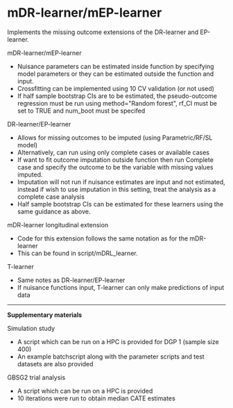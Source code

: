 # mDR-learner/mEP-learner
Implements the missing outcome extensions of the DR-learner and EP-learner. 

mDR-learner/mEP-learner
  - Nuisance parameters can be estimated inside function by specifying model
    parameters or they can be estimated outside the function and input. 
  - Crossfitting can be implemented using 10 CV validation (or not used)
  - If half sample bootstrap CIs are to be estimated, the pseudo-outcome regression
    must be run using method="Random forest", rf_CI must be set to TRUE and num_boot must be specifed 
    

DR-learner/EP-learner
  - Allows for missing outcomes to be imputed (using Parametric/RF/SL model)
  - Alternatively, can run using only complete cases or available cases 
  - If want to fit outcome imputation outside function then run Complete case 
    and specify the outcome to be the variable with missing values imputed. 
  - Imputation will not run if nuisance estimates are input and not estimated,
    instead if wish to use imputation in this setting, treat the analysis as a 
    complete case analysis 
  - Half sample bootstrap CIs can be estimated for these learners using the same guidance as above. 
    

mDR-learner longitudinal extension
  - Code for this extension follows the same notation as for the mDR-learner
  - This can be found in script/mDRL_learner.

T-learner
  - Same notes as DR-learner/EP-learner
  - If nuisance functions input, T-learner can only make predictions of input data 


****



**Supplementary materials**

Simulation study
  - A script which can be run on a HPC is provided for DGP 1 (sample size 400)
  - An example batchscript along with the parameter scripts and test datasets are also provided

GBSG2 trial analysis
  - A script which can be run on a HPC is provided 
  - 10 iterations were run to obtain median CATE estimates
